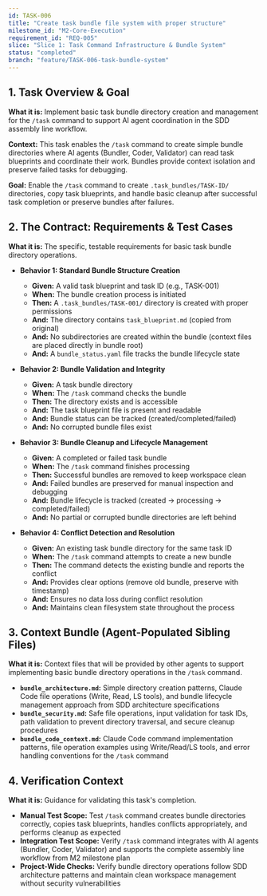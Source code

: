 ```yaml
---
id: TASK-006
title: "Create task bundle file system with proper structure"
milestone_id: "M2-Core-Execution"
requirement_id: "REQ-005"
slice: "Slice 1: Task Command Infrastructure & Bundle System"
status: "completed"
branch: "feature/TASK-006-task-bundle-system"
---
```


## 1. Task Overview & Goal

**What it is:** Implement basic task bundle directory creation and management for the `/task` command to support AI agent coordination in the SDD assembly line workflow.

**Context:** This task enables the `/task` command to create simple bundle directories where AI agents (Bundler, Coder, Validator) can read task blueprints and coordinate their work. Bundles provide context isolation and preserve failed tasks for debugging.

**Goal:** Enable the `/task` command to create `.task_bundles/TASK-ID/` directories, copy task blueprints, and handle basic cleanup after successful task completion or preserve bundles after failures.

## 2. The Contract: Requirements & Test Cases

**What it is:** The specific, testable requirements for basic task bundle directory operations.

* **Behavior 1: Standard Bundle Structure Creation**
  * **Given:** A valid task blueprint and task ID (e.g., TASK-001)
  * **When:** The bundle creation process is initiated
  * **Then:** A `.task_bundles/TASK-001/` directory is created with proper permissions
  * **And:** The directory contains `task_blueprint.md` (copied from original)
  * **And:** No subdirectories are created within the bundle (context files are placed directly in bundle root)
  * **And:** A `bundle_status.yaml` file tracks the bundle lifecycle state

* **Behavior 2: Bundle Validation and Integrity**
  * **Given:** A task bundle directory
  * **When:** The `/task` command checks the bundle
  * **Then:** The directory exists and is accessible
  * **And:** The task blueprint file is present and readable
  * **And:** Bundle status can be tracked (created/completed/failed)
  * **And:** No corrupted bundle files exist

* **Behavior 3: Bundle Cleanup and Lifecycle Management**
  * **Given:** A completed or failed task bundle
  * **When:** The `/task` command finishes processing
  * **Then:** Successful bundles are removed to keep workspace clean
  * **And:** Failed bundles are preserved for manual inspection and debugging
  * **And:** Bundle lifecycle is tracked (created → processing → completed/failed)
  * **And:** No partial or corrupted bundle directories are left behind

* **Behavior 4: Conflict Detection and Resolution**
  * **Given:** An existing task bundle directory for the same task ID
  * **When:** The `/task` command attempts to create a new bundle
  * **Then:** The command detects the existing bundle and reports the conflict
  * **And:** Provides clear options (remove old bundle, preserve with timestamp)
  * **And:** Ensures no data loss during conflict resolution
  * **And:** Maintains clean filesystem state throughout the process

## 3. Context Bundle (Agent-Populated Sibling Files)

**What it is:** Context files that will be provided by other agents to support implementing basic bundle directory operations in the `/task` command.

* **`bundle_architecture.md`:** Simple directory creation patterns, Claude Code file operations (Write, Read, LS tools), and bundle lifecycle management approach from SDD architecture specifications
* **`bundle_security.md`:** Safe file operations, input validation for task IDs, path validation to prevent directory traversal, and secure cleanup procedures  
* **`bundle_code_context.md`:** Claude Code command implementation patterns, file operation examples using Write/Read/LS tools, and error handling conventions for the `/task` command

## 4. Verification Context

**What it is:** Guidance for validating this task's completion.

* **Manual Test Scope:** Test `/task` command creates bundle directories correctly, copies task blueprints, handles conflicts appropriately, and performs cleanup as expected
* **Integration Test Scope:** Verify `/task` command integrates with AI agents (Bundler, Coder, Validator) and supports the complete assembly line workflow from M2 milestone plan
* **Project-Wide Checks:** Verify bundle directory operations follow SDD architecture patterns and maintain clean workspace management without security vulnerabilities